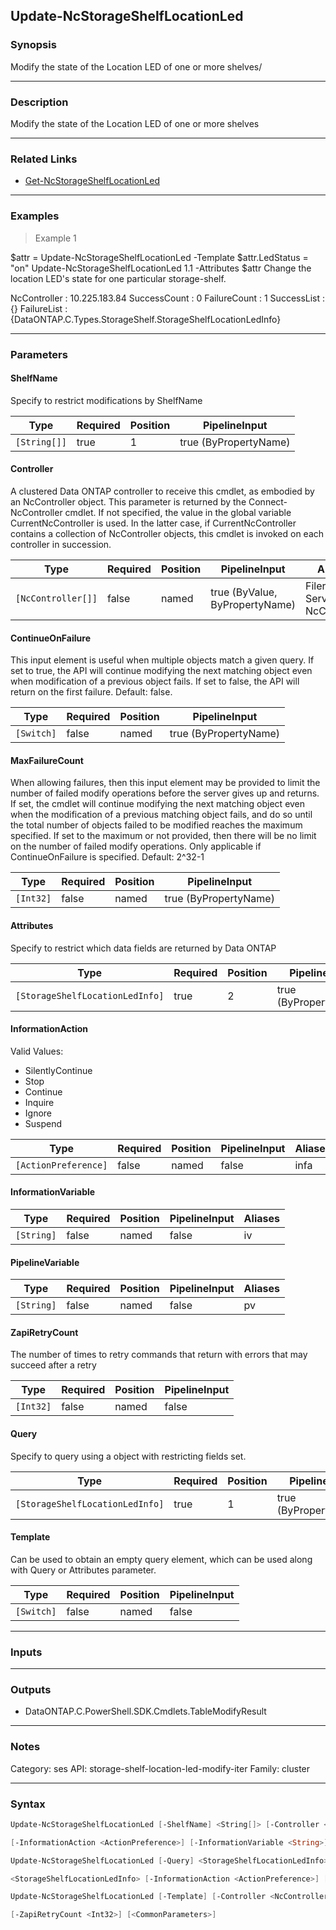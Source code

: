 Update-NcStorageShelfLocationLed
--------------------------------

### Synopsis
Modify the state of the Location LED of one or more shelves/

---

### Description

Modify the state of the Location LED of one or more shelves

---

### Related Links
* [Get-NcStorageShelfLocationLed](Get-NcStorageShelfLocationLed)

---

### Examples
> Example 1

$attr = Update-NcStorageShelfLocationLed -Template
$attr.LedStatus = "on"
Update-NcStorageShelfLocationLed 1.1 -Attributes $attr
Change the location LED's state for one particular storage-shelf.

NcController : 10.225.183.84
SuccessCount : 0
FailureCount : 1
SuccessList  : {}
FailureList  : {DataONTAP.C.Types.StorageShelf.StorageShelfLocationLedInfo}

---

### Parameters
#### **ShelfName**
Specify to restrict modifications by ShelfName

|Type        |Required|Position|PipelineInput        |
|------------|--------|--------|---------------------|
|`[String[]]`|true    |1       |true (ByPropertyName)|

#### **Controller**
A clustered Data ONTAP controller to receive this cmdlet, as embodied by an NcController object.  This parameter is returned by the Connect-NcController cmdlet.  If not specified, the value in the global variable CurrentNcController is used.  In the latter case, if CurrentNcController contains a collection of NcController objects, this cmdlet is invoked on each controller in succession.

|Type              |Required|Position|PipelineInput                 |Aliases                          |
|------------------|--------|--------|------------------------------|---------------------------------|
|`[NcController[]]`|false   |named   |true (ByValue, ByPropertyName)|Filer<br/>Server<br/>NcController|

#### **ContinueOnFailure**
This input element is useful when multiple objects match a given query.  If set to true, the API will continue modifying the next matching object even when modification of a previous object fails.  If set to false, the API will return on the first failure.  Default: false.

|Type      |Required|Position|PipelineInput        |
|----------|--------|--------|---------------------|
|`[Switch]`|false   |named   |true (ByPropertyName)|

#### **MaxFailureCount**
When allowing failures, then this input element may be provided to limit the number of failed modify operations before the server gives up and returns.  If set, the cmdlet will continue modifying the next matching object even when the modification of a previous matching object fails, and do so until the total number of objects failed to be modified reaches the maximum specified.  If set to the maximum or not provided, then there will be no limit on the number of failed modify operations.  Only applicable if ContinueOnFailure is specified.  Default: 2^32-1

|Type     |Required|Position|PipelineInput        |
|---------|--------|--------|---------------------|
|`[Int32]`|false   |named   |true (ByPropertyName)|

#### **Attributes**
Specify to restrict which data fields are returned by Data ONTAP

|Type                           |Required|Position|PipelineInput        |Aliases          |
|-------------------------------|--------|--------|---------------------|-----------------|
|`[StorageShelfLocationLedInfo]`|true    |2       |true (ByPropertyName)|DesiredAttributes|

#### **InformationAction**

Valid Values:

* SilentlyContinue
* Stop
* Continue
* Inquire
* Ignore
* Suspend

|Type                |Required|Position|PipelineInput|Aliases|
|--------------------|--------|--------|-------------|-------|
|`[ActionPreference]`|false   |named   |false        |infa   |

#### **InformationVariable**

|Type      |Required|Position|PipelineInput|Aliases|
|----------|--------|--------|-------------|-------|
|`[String]`|false   |named   |false        |iv     |

#### **PipelineVariable**

|Type      |Required|Position|PipelineInput|Aliases|
|----------|--------|--------|-------------|-------|
|`[String]`|false   |named   |false        |pv     |

#### **ZapiRetryCount**
The number of times to retry commands that return with errors that may succeed after a retry

|Type     |Required|Position|PipelineInput|
|---------|--------|--------|-------------|
|`[Int32]`|false   |named   |false        |

#### **Query**
Specify to query using a object with restricting fields set.

|Type                           |Required|Position|PipelineInput        |
|-------------------------------|--------|--------|---------------------|
|`[StorageShelfLocationLedInfo]`|true    |1       |true (ByPropertyName)|

#### **Template**
Can be used to obtain an empty query element, which can be used along with Query or Attributes parameter.

|Type      |Required|Position|PipelineInput|
|----------|--------|--------|-------------|
|`[Switch]`|false   |named   |false        |

---

### Inputs

---

### Outputs
* DataONTAP.C.PowerShell.SDK.Cmdlets.TableModifyResult

---

### Notes
Category: ses
API: storage-shelf-location-led-modify-iter
Family: cluster

---

### Syntax
```PowerShell
Update-NcStorageShelfLocationLed [-ShelfName] <String[]> [-Controller <NcController[]>] [-ContinueOnFailure] [-MaxFailureCount <Int32>] [-Attributes] <StorageShelfLocationLedInfo> 
```
```PowerShell
[-InformationAction <ActionPreference>] [-InformationVariable <String>] [-PipelineVariable <String>] [-ZapiRetryCount <Int32>] [<CommonParameters>]
```
```PowerShell
Update-NcStorageShelfLocationLed [-Query] <StorageShelfLocationLedInfo> [-Controller <NcController[]>] [-ContinueOnFailure] [-MaxFailureCount <Int32>] [-Attributes] 
```
```PowerShell
<StorageShelfLocationLedInfo> [-InformationAction <ActionPreference>] [-InformationVariable <String>] [-PipelineVariable <String>] [-ZapiRetryCount <Int32>] [<CommonParameters>]
```
```PowerShell
Update-NcStorageShelfLocationLed [-Template] [-Controller <NcController[]>] [-InformationAction <ActionPreference>] [-InformationVariable <String>] [-PipelineVariable <String>] 
```
```PowerShell
[-ZapiRetryCount <Int32>] [<CommonParameters>]
```
